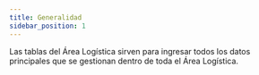 ```yaml
---
title: Generalidad
sidebar_position: 1
---
```


Las tablas del Área Logística sirven para ingresar todos los datos principales que se gestionan dentro de toda el Área Logística.